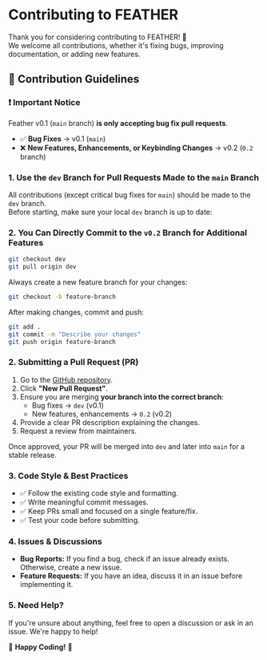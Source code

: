 # Contributing to FEATHER

Thank you for considering contributing to FEATHER! 🚀  
We welcome all contributions, whether it's fixing bugs, improving documentation, or adding new features.  

## 📌 Contribution Guidelines  

### ❗ Important Notice  
Feather v0.1 (`main` branch) **is only accepting bug fix pull requests**.  
- ✅ **Bug Fixes** → v0.1 (`main`)  
- ❌ **New Features, Enhancements, or Keybinding Changes** → v0.2 (`0.2` branch)  


### 1. Use the `dev` Branch for Pull Requests Made to the `main` Branch  
All contributions (except critical bug fixes for `main`) should be made to the `dev` branch.  
Before starting, make sure your local `dev` branch is up to date:  

### 2. You Can Directly Commit to the `v0.2` Branch for Additional Features  

```bash
git checkout dev
git pull origin dev
```

Always create a new feature branch for your changes:  

```bash
git checkout -b feature-branch
```

After making changes, commit and push:  

```bash
git add .
git commit -m "Describe your changes"
git push origin feature-branch
```

### 2. Submitting a Pull Request (PR)  
1. Go to the [GitHub repository](https://github.com/13unk0wn/Feather).  
2. Click **"New Pull Request"**.  
3. Ensure you are merging **your branch into the correct branch**:  
   - Bug fixes → `dev` (v0.1)  
   - New features, enhancements →  `0.2` (v0.2)  
4. Provide a clear PR description explaining the changes.  
5. Request a review from maintainers.  

Once approved, your PR will be merged into `dev`  and later into `main` for a stable release.  

### 3. Code Style & Best Practices  
- ✅ Follow the existing code style and formatting.  
- ✅ Write meaningful commit messages.  
- ✅ Keep PRs small and focused on a single feature/fix.  
- ✅ Test your code before submitting.  

### 4. Issues & Discussions  
- **Bug Reports:** If you find a bug, check if an issue already exists. Otherwise, create a new issue.  
- **Feature Requests:** If you have an idea, discuss it in an issue before implementing it.  

### 5. Need Help?  
If you're unsure about anything, feel free to open a discussion or ask in an issue. We're happy to help!  

🙌 **Happy Coding!** 🚀  
